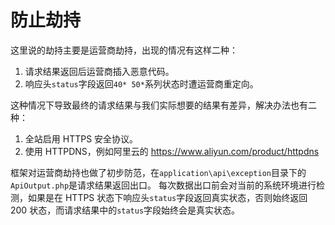 # 防止劫持

这里说的劫持主要是运营商劫持，出现的情况有这样二种：
1. 请求结果返回后运营商插入恶意代码。
2. 响应头`status`字段返回`40* 50*`系列状态时遭运营商重定向。

这种情况下导致最终的请求结果与我们实际想要的结果有差异，解决办法也有二种：
1. 全站启用 HTTPS 安全协议。
2. 使用 HTTPDNS，例如阿里云的 https://www.aliyun.com/product/httpdns

框架对运营商劫持也做了初步防范，在`application\api\exception`目录下的`ApiOutput.php`是请求结果返回出口。
每次数据出口前会对当前的系统环境进行检测，如果是在 HTTPS 状态下响应头`status`字段返回真实状态，否则始终返回 200 状态，而请求结果中的`status`字段始终会是真实状态。